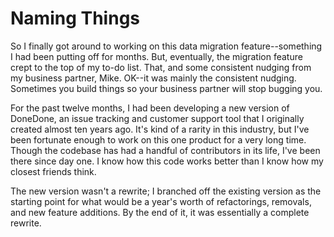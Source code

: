 # Naming Things

So I finally got around to working on this data migration feature--something I had been putting off for months. But, eventually, the migration feature crept to the top of my to-do list. That, and some consistent nudging from my business partner, Mike. OK--it was mainly the consistent nudging. Sometimes you build things so your business partner will stop bugging you.

For the past twelve months, I had been developing a new version of DoneDone, an issue tracking and customer support tool that I originally created almost ten years ago. It's kind of a rarity in this industry, but I've been fortunate enough to work on this one product for a very long time. Though the codebase has had a handful of contributors in its life, I've been there since day one. I know how this code works better than I know how my closest friends think.

The new version wasn't a rewrite; I branched off the existing version as the starting point for what would be a year's worth of refactorings, removals, and new feature additions. By the end of it, it was essentially a complete rewrite.


